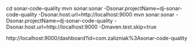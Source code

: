 

cd sonar-code-quality
mvn sonar:sonar -Dsonar.projectName=dj-sonar-code-quality -Dsonar.host.url=http://localhost:9000
mvn sonar:sonar -Dsonar.projectName=dj-sonar-code-quality -Dsonar.host.url=http://localhost:9000 -Dmaven.test.skip=true

http://localhost:9000/dashboard?id=com.zalizniak%3Asonar-code-quality